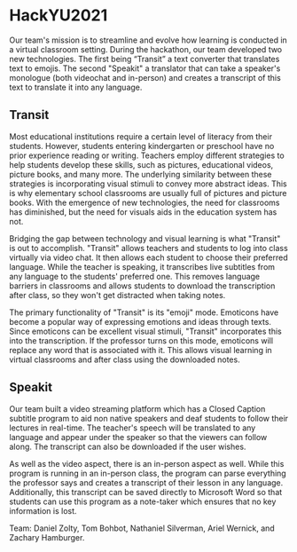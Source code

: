 # HackYU2021

Our team's mission is to streamline and evolve how learning is conducted in a virtual classroom setting. During the hackathon, our team developed two new technologies. The first being “Transit” a text converter that translates text to emojis. The second "Speakit" a translator that can take a speaker's monologue (both videochat and in-person) and creates a transcript of this text to translate it into any language.

## Transit
Most educational institutions require a certain level of literacy from their students. However, students entering kindergarten or preschool have no prior experience reading or writing. Teachers employ different strategies to help students develop these skills, such as pictures, educational videos, picture books, and many more. The underlying similarity between these strategies is incorporating visual stimuli to convey more abstract ideas. This is why elementary school classrooms are usually full of pictures and picture books. With the emergence of new technologies, the need for classrooms has diminished, but the need for visuals aids in the education system has not. 

Bridging the gap between technology and visual learning is what "Transit" is out to accomplish. "Transit" allows teachers and students to log into class virtually via video chat. It then allows each student to choose their preferred language. While the teacher is speaking, it transcribes live subtitles from any language to the students' preferred one. This removes language barriers in classrooms and allows students to download the transcription after class, so they won't get distracted when taking notes.

The primary functionality of "Transit" is its "emoji" mode. Emoticons have become a popular way of expressing emotions and ideas through texts. Since emoticons can be excellent visual stimuli, "Transit" incorporates this into the transcription.  If the professor turns on this mode, emoticons will replace any word that is associated with it. This allows visual learning in virtual classrooms and after class using the downloaded notes.

## Speakit
Our team built a video streaming platform which has a Closed Caption subtitle program to aid non native speakers and deaf students to follow their lectures in real-time. The teacher's speech will be translated to any language	and appear under the speaker so that the viewers can follow along. The transcript can also be downloaded if the user wishes.

As well as the video aspect, there is an in-person aspect as well. While this program is running in an in-person class, the program can parse everything the professor says and creates a transcript of their lesson in any language. Additionally, this transcript can be saved directly to Microsoft Word so that students can use this program as a note-taker which ensures that no key information is lost.

Team: Daniel Zolty, Tom Bohbot, Nathaniel Silverman, Ariel Wernick, and Zachary Hamburger.
